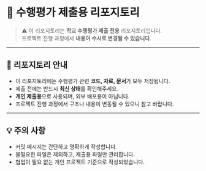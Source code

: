 # 📌 수행평가 제출용 리포지토리

> ⚠️ 이 리포지토리는 **학교 수행평가 제출 전용** 리포지토리입니다.  
> 프로젝트 진행 과정에서 **내용이 수시로 변경될 수 있습니다**.

---

## 📝 리포지토리 안내
- 이 리포지토리에는 수행평가 관련 **코드, 자료, 문서**가 모두 저장됩니다.  
- 제출 전에는 반드시 **최신 상태**를 확인해주세요.  
- **개인 제출용**으로 사용되며, 외부 배포용이 아닙니다.  
- 프로젝트 진행 과정에서 구조나 내용이 변동될 수 있으니 참고 바랍니다.

---

## 💡 주의 사항
- 커밋 메시지는 간단하고 명확하게 작성합니다.  
- 불필요한 파일은 제외하고, 제출용 파일만 관리합니다.  
- 협업이 필요 없는 개인 프로젝트 기준으로 작성되었습니다.
